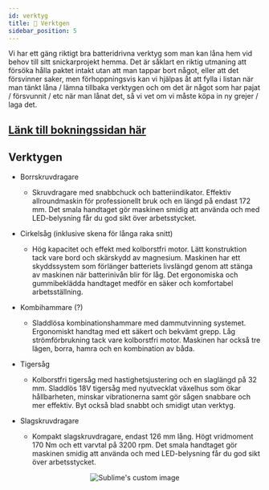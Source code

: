```yaml
---
id: verktyg
title: 🔨 Verktgen
sidebar_position: 5
---
```



Vi har ett gäng riktigt bra batteridrivna verktyg som man kan låna hem vid behov till sitt snickarprojekt hemma. 
Det är såklart en riktig utmaning att försöka hålla paktet intakt utan att man tappar bort något, eller att det försvinner saker, men förhoppningsvis kan vi hjälpas åt att fylla i listan när man tänkt låna / lämna tillbaka verktygen och om det är något som har pajat / försvunnit / etc när man lånat det, så vi vet om vi måste köpa in ny grejer / laga det.

## [Länk till bokningssidan här](https://docs.google.com/spreadsheets/d/15QijQedFXyrXTvLRRMcbxyB98ro3FXB5uAV5pFIuuuI/edit)

## Verktygen

* Borrskruvdragare
    * Skruvdragare med snabbchuck och batteriindikator. Effektiv allroundmaskin för professionellt bruk och en längd på endast 172 mm. Det smala handtaget gör maskinen smidig att använda och med LED-belysning får du god sikt över arbetsstycket.

* Cirkelsåg (inklusive skena för långa raka snitt)
    * Hög kapacitet och effekt med kolborstfri motor. Lätt konstruktion tack vare bord och skärskydd av magnesium. Maskinen har ett skyddssystem som förlänger batteriets livslängd genom att stänga av maskinen när batterinivån blir för låg. Det ergonomiska och gummibeklädda handtaget medför en säker och komfortabel arbetsställning.

* Kombihammare (?)
    * Sladdlösa kombinationshammare med dammutvinning systemet. Ergonomiskt handtag med ett säkert och bekvämt grepp. Låg strömförbrukning tack vare kolborstfri motor. Maskinen har också tre lägen, borra, hamra och en kombination av båda.

* Tigersåg
    * Kolborstfri tigersåg med hastighetsjustering och en slaglängd på 32 mm. Sladdlös 18V tigersåg med nyutvecklat växelhus som ökar hållbarheten, minskar vibrationerna samt gör sågen snabbare och mer effektiv. Byt också blad snabbt och smidigt utan verktyg.

* Slagskruvdragare
    * Kompakt slagskruvdragare, endast 126 mm lång. Högt vridmoment 170 Nm och ett varvtal på 3200 rpm. Det smala handtaget gör maskinen smidig att använda och med LED-belysning får du god sikt över arbetsstycket.

<p align="center">
  <img src="https://www.bauhaus.se/media/catalog/product/cache/06447b731d1cbff22138e7150384a1c9/1/1/1161092A.jpg" alt="Sublime's custom image"/>
</p>